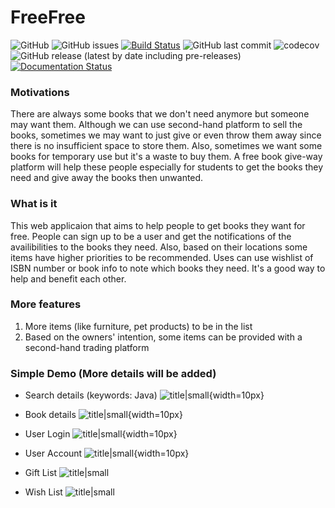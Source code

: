 # FreeFree
![GitHub](https://img.shields.io/github/license/Longweig/FreeFree) 
![GitHub issues](https://img.shields.io/github/issues-raw/Longweig/FreeFree)
[![Build Status](https://travis-ci.com/Longweig/FreeFree.svg?branch=master)](https://travis-ci.com/Longweig/FreeFree)
![GitHub last commit](https://img.shields.io/github/last-commit/Longweig/FreeFree) 
![codecov](https://codecov.io/gh/Longweig/FreeFree/branch/master/graph/badge.svg?token=W937X95APO)
![GitHub release (latest by date including pre-releases)](https://img.shields.io/github/v/release/Longweig/freefree?include_prereleases)
[![Documentation Status](https://readthedocs.org/projects/freefree/badge/?version=latest)](https://freefree.readthedocs.io/en/latest/?badge=latest)
### Motivations
There are always some books that we don't need anymore but someone may want them. Although we can use second-hand platform to sell the books, sometimes we may want to just give or even throw them away since there is no insufficient space to store them. Also, sometimes we want some books for temporary use but it's a waste to buy them. A free book give-way platform will help these people especially for students to get the books they need and give away the books then unwanted.

### What is it
This web applicaion that aims to help people to get books they want for free. People can sign up to be a user and get the notifications of the availibilities to the books they need. Also, based on their locations some items have higher priorities to be recommended. Uses can use wishlist of ISBN number or book info to note which books they need. It's a good way to help and benefit each other.

### More features
1. More items (like furniture, pet products) to be in the list
2. Based on the owners' intention, some items can be provided with a second-hand trading platform

### Simple Demo (More details will be added)
- Search details (keywords: Java)
![title|small](https://github.com/Longweig/FreeFree/blob/master/image/search_detail.png){width=10px}

- Book details 
![title|small](https://github.com/Longweig/FreeFree/blob/master/image/book_detail.png){width=10px}                                                                                                                                  

- User Login 
![title|small](https://github.com/Longweig/FreeFree/blob/master/image/user_login.png){width=10px}   

- User Account
![title|small](https://github.com/Longweig/FreeFree/blob/master/image/user_account.png){width=10px}   

    
- Gift List
![title|small](https://github.com/Longweig/FreeFree/blob/master/image/giftlist.png)    
   
- Wish List
![title|small](https://github.com/Longweig/FreeFree/blob/master/image/wishlist.png)    
